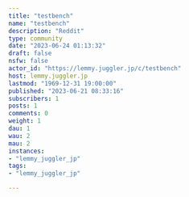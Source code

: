 ```yaml
---
title: "testbench" 
name: "testbench"
description: "Reddit"
type: community
date: "2023-06-24 01:13:32"
draft: false
nsfw: false
actor_id: "https://lemmy.juggler.jp/c/testbench"
host: lemmy.juggler.jp
lastmod: "1969-12-31 19:00:00"
published: "2023-06-21 08:33:16"
subscribers: 1
posts: 1
comments: 0
weight: 1
dau: 1
wau: 2
mau: 2
instances:
- "lemmy_juggler_jp"
tags: 
- "lemmy_juggler_jp"

---
```

